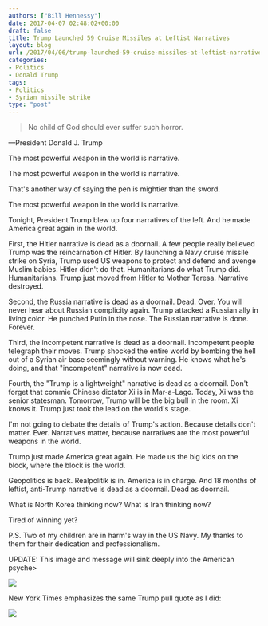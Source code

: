 ```yaml
---
authors: ["Bill Hennessy"]
date: 2017-04-07 02:48:02+00:00
draft: false
title: Trump Launched 59 Cruise Missiles at Leftist Narratives
layout: blog
url: /2017/04/06/trump-launched-59-cruise-missiles-at-leftist-narratives/
categories:
- Politics
- Donald Trump
tags:
- Politics
- Syrian missile strike
type: "post"
---
```


> No child of God should ever suffer such horror.

—President Donald J. Trump



The most powerful weapon in the world is narrative.

The most powerful weapon in the world is narrative.

That's another way of saying the pen is mightier than the sword.

The most powerful weapon in the world is narrative.

Tonight, President Trump blew up four narratives of the left. And he made America great again in the world.

First, the Hitler narrative is dead as a doornail. A few people really believed Trump was the reincarnation of Hitler. By launching a Navy cruise missile strike on Syria, Trump used US weapons to protect and defend and avenge Muslim babies. Hitler didn't do that. Humanitarians do what Trump did. Humanitarians. Trump just moved from Hitler to Mother Teresa. Narrative destroyed.

Second, the Russia narrative is dead as a doornail. Dead. Over. You will never hear about Russian complicity again. Trump attacked a Russian ally in living color. He punched Putin in the nose. The Russian narrative is done. Forever.

Third, the incompetent narrative is dead as a doornail. Incompetent people telegraph their moves. Trump shocked the entire world by bombing the hell out of a Syrian air base seemingly without warning. He knows what he's doing, and that "incompetent" narrative is now dead.

Fourth, the "Trump is a lightweight" narrative is dead as a doornail. Don't forget that commie Chinese dictator Xi is in Mar-a-Lago. Today, Xi was the senior statesman. Tomorrow, Trump will be the big bull in the room. Xi knows it. Trump just took the lead on the world's stage.

I'm not going to debate the details of Trump's action. Because details don't matter. Ever. Narratives matter, because narratives are the most powerful weapons in the world.

Trump just made America great again. He made us the big kids on the block, where the block is the world.

Geopolitics is back. Realpolitik is in. America is in charge. And 18 months of leftist, anti-Trump narrative is dead as a doornail. Dead as doornail.

What is North Korea thinking now? What is Iran thinking now?

Tired of winning yet?

P.S. Two of my children are in harm's way in the US Navy. My thanks to them for their dedication and professionalism.

UPDATE: This image and message will sink deeply into the American psyche>

![](https://hennessysview.com/wp-content/uploads/2017/04/Screenshot-2017-04-06-22.07.36.png)


New York Times emphasizes the same Trump pull quote as I did:

![](https://hennessysview.com/wp-content/uploads/2017/04/Screenshot-2017-04-06-22.03.08.png)

